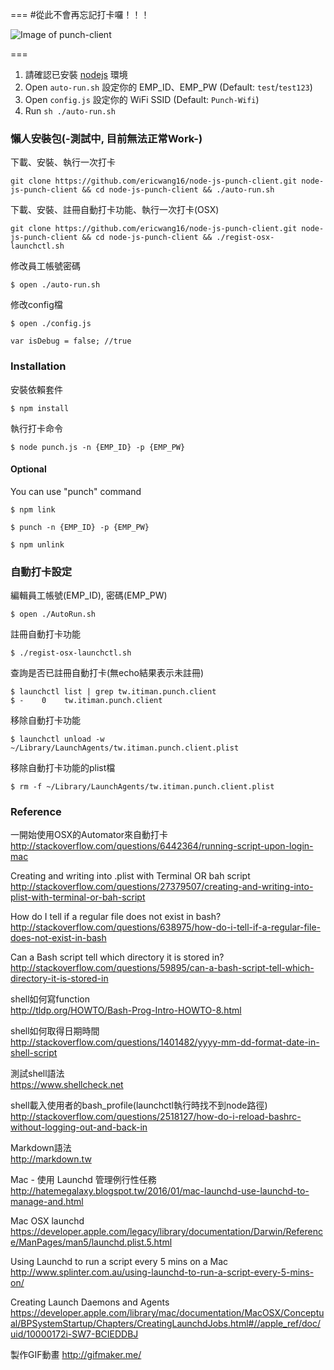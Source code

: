 
===
#從此不會再忘記打卡囉！！！   

![Image of punch-client](http://i.imgur.com/Pm0C3wS.gif)

===
1. 請確認已安裝 [nodejs](https://nodejs.org/en/) 環境
2. Open `auto-run.sh` 設定你的 EMP_ID、EMP_PW (Default: `test`/`test123`)
3. Open `config.js` 設定你的 WiFi SSID (Default: `Punch-Wifi`)
4. Run  `sh ./auto-run.sh`

### 懶人安裝包(-測試中, 目前無法正常Work-)
下載、安裝、執行一次打卡  

```
git clone https://github.com/ericwang16/node-js-punch-client.git node-js-punch-client && cd node-js-punch-client && ./auto-run.sh
```

下載、安裝、註冊自動打卡功能、執行一次打卡(OSX)

```
git clone https://github.com/ericwang16/node-js-punch-client.git node-js-punch-client && cd node-js-punch-client && ./regist-osx-launchctl.sh
```

修改員工帳號密碼  

````
$ open ./auto-run.sh
````

修改config檔 

````
$ open ./config.js

var isDebug = false; //true
````

### Installation

安裝依賴套件

````
$ npm install
````

執行打卡命令

````
$ node punch.js -n {EMP_ID} -p {EMP_PW}
````

#### Optional
You can use "punch" command

````
$ npm link
````

````
$ punch -n {EMP_ID} -p {EMP_PW}
````

````
$ npm unlink
````


### 自動打卡設定
編輯員工帳號(EMP_ID), 密碼(EMP_PW)

````
$ open ./AutoRun.sh
````

註冊自動打卡功能

````
$ ./regist-osx-launchctl.sh
````

查詢是否已註冊自動打卡(無echo結果表示未註冊)

````
$ launchctl list | grep tw.itiman.punch.client
$ -    0    tw.itiman.punch.client
````

移除自動打卡功能  

````
$ launchctl unload -w ~/Library/LaunchAgents/tw.itiman.punch.client.plist
````

移除自動打卡功能的plist檔

````
$ rm -f ~/Library/LaunchAgents/tw.itiman.punch.client.plist
````


### Reference
一開始使用OSX的Automator來自動打卡  
<http://stackoverflow.com/questions/6442364/running-script-upon-login-mac>

Creating and writing into .plist with Terminal OR bah script  
<http://stackoverflow.com/questions/27379507/creating-and-writing-into-plist-with-terminal-or-bah-script>

How do I tell if a regular file does not exist in bash?  
<http://stackoverflow.com/questions/638975/how-do-i-tell-if-a-regular-file-does-not-exist-in-bash>

Can a Bash script tell which directory it is stored in?  
<http://stackoverflow.com/questions/59895/can-a-bash-script-tell-which-directory-it-is-stored-in>

shell如何寫function  
<http://tldp.org/HOWTO/Bash-Prog-Intro-HOWTO-8.html>

shell如何取得日期時間  
<http://stackoverflow.com/questions/1401482/yyyy-mm-dd-format-date-in-shell-script>

測試shell語法  
<https://www.shellcheck.net>

shell載入使用者的bash_profile(launchctl執行時找不到node路徑)  
<http://stackoverflow.com/questions/2518127/how-do-i-reload-bashrc-without-logging-out-and-back-in>

Markdown語法  
<http://markdown.tw>

Mac - 使用 Launchd 管理例行性任務
<http://hatemegalaxy.blogspot.tw/2016/01/mac-launchd-use-launchd-to-manage-and.html>

Mac OSX launchd  
<https://developer.apple.com/legacy/library/documentation/Darwin/Reference/ManPages/man5/launchd.plist.5.html>

Using Launchd to run a script every 5 mins on a Mac
<http://www.splinter.com.au/using-launchd-to-run-a-script-every-5-mins-on/>

Creating Launch Daemons and Agents
<https://developer.apple.com/library/mac/documentation/MacOSX/Conceptual/BPSystemStartup/Chapters/CreatingLaunchdJobs.html#//apple_ref/doc/uid/10000172i-SW7-BCIEDDBJ>

製作GIF動畫
<http://gifmaker.me/>


